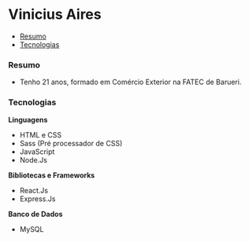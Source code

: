 # Vinicius Aires

<!--ts-->
   * [Resumo](#resumo)
   * [Tecnologias](#tecnologias)
<!--te-->

### Resumo
- Tenho 21 anos, formado em Comércio Exterior na FATEC de Barueri. 

### Tecnologias
**Linguagens**
- HTML e CSS
- Sass (Pré processador de CSS)
- JavaScript
- Node.Js

**Bibliotecas e Frameworks**
- React.Js
- Express.Js

**Banco de Dados**
- MySQL
